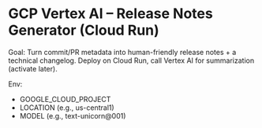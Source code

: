 # GCP Vertex AI – Release Notes Generator (Cloud Run)

Goal: Turn commit/PR metadata into human-friendly release notes + a technical changelog.
Deploy on Cloud Run, call Vertex AI for summarization (activate later).

Env:
- GOOGLE_CLOUD_PROJECT
- LOCATION (e.g., us-central1)
- MODEL (e.g., text-unicorn@001)
